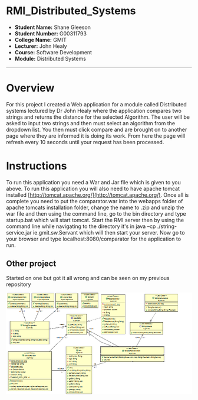 # RMI_Distributed_Systems

- **Student Name:** Shane Gleeson
- **Student Number:** G00311793
- **College Name:** GMIT
- **Lecturer:** John Healy
- **Course:** Software Development
- **Module:** Distributed Systems


---

# Overview

For this project I created a Web application for a module called Distributed systems lectured by Dr John Healy where the application compares two strings and returns the distance for the selected Algorithm. The user will be asked to input two strings and then must select an algorithm from the dropdown list. You then must click compare and are brought on to another page where they are informed it is doing its work. From here the page will refresh every 10 seconds until your request has been processed.

# Instructions
To run this application you need a War and Jar file which is given to you above. To run this application you will also need to have apache tomcat installed [http://tomcat.apache.org/](http://tomcat.apache.org/). Once all is complete you need to put the comparator.war into the webapps folder of apache tomcats installation folder, change the name to .zip and unzip the war file and then using the command line, go to the bin directory and type startup.bat which will start tomcat. Start the RMI server then by using the command line while navigating to the directory it's in java –cp ./string-service.jar ie.gmit.sw.Servant which will then start your server. Now go to your browser and type localhost:8080/comparator for the application to run.


## Other project

Started on one but got it all wrong and can be seen on my previous repository


![UML](https://github.com/shaneyg8/RMI_Distributed_Systems/blob/master/UML.PNG)
